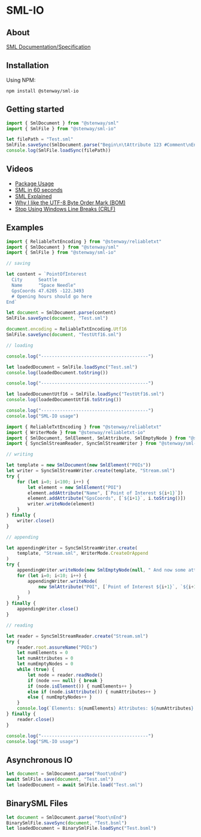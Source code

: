 ﻿# SML-IO

## About

[SML Documentation/Specification](https://www.simpleml.com)

## Installation

Using NPM:
```
npm install @stenway/sml-io
```

## Getting started

```ts
import { SmlDocument } from "@stenway/sml"
import { SmlFile } from "@stenway/sml-io"

let filePath = "Test.sml"
SmlFile.saveSync(SmlDocument.parse("Begin\n\tAttribute 123 #Comment\nEnd"), filePath)
console.log(SmlFile.loadSync(filePath))
```

## Videos
* [Package Usage](https://www.youtube.com/watch?v=zrjmOUkrDhE)
* [SML in 60 seconds](https://www.youtube.com/watch?v=qOooyygwX0w)
* [SML Explained](https://www.youtube.com/watch?v=fBzMdzMtH-s)
* [Why I like the UTF-8 Byte Order Mark (BOM)](https://www.youtube.com/watch?v=VgVkod9HQTo)
* [Stop Using Windows Line Breaks (CRLF)](https://www.youtube.com/watch?v=YPtMCiHj7F8)

## Examples

```ts
import { ReliableTxtEncoding } from "@stenway/reliabletxt"
import { SmlDocument } from "@stenway/sml"
import { SmlFile } from "@stenway/sml-io"

// saving

let content = `PointOfInterest
  City      Seattle
  Name      "Space Needle"
  GpsCoords 47.6205 -122.3493
  # Opening hours should go here
End`

let document = SmlDocument.parse(content)
SmlFile.saveSync(document, "Test.sml")

document.encoding = ReliableTxtEncoding.Utf16
SmlFile.saveSync(document, "TestUtf16.sml")

// loading

console.log("----------------------------------------")

let loadedDocument = SmlFile.loadSync("Test.sml")
console.log(loadedDocument.toString())

console.log("----------------------------------------")

let loadedDocumentUtf16 = SmlFile.loadSync("TestUtf16.sml")
console.log(loadedDocumentUtf16.toString())

console.log("----------------------------------------")
console.log("SML-IO usage")
```

```ts
import { ReliableTxtEncoding } from "@stenway/reliabletxt"
import { WriterMode } from "@stenway/reliabletxt-io"
import { SmlDocument, SmlElement, SmlAttribute, SmlEmptyNode } from "@stenway/sml"
import { SyncSmlStreamReader, SyncSmlStreamWriter } from "@stenway/sml-io"

// writing

let template = new SmlDocument(new SmlElement("POIs"))
let writer = SyncSmlStreamWriter.create(template, "Stream.sml")
try {
	for (let i=0; i<100; i++) {
		let element = new SmlElement("POI")
		element.addAttribute("Name", [`Point of Interest ${i+1}`])
		element.addAttribute("GpsCoords", [`${i+1}`, i.toString()])
		writer.writeNode(element)
	}
} finally {
	writer.close()
}

// appending

let appendingWriter = SyncSmlStreamWriter.create(
	template, "Stream.sml", WriterMode.CreateOrAppend
)
try {
	appendingWriter.writeNode(new SmlEmptyNode(null, " And now some attributes"))
	for (let i=0; i<10; i++) {
		appendingWriter.writeNode(
			new SmlAttribute("POI", [`Point of Interest ${i+1}`, `${i+1}`, i.toString()])
		)
	}
} finally {
	appendingWriter.close()
}

// reading

let reader = SyncSmlStreamReader.create("Stream.sml")
try {
	reader.root.assureName("POIs")
	let numElements = 0
	let numAttributes = 0
	let numEmptyNodes = 0
	while (true) {
		let node = reader.readNode()
		if (node === null) { break }
		if (node.isElement()) { numElements++ }
		else if (node.isAttribute()) { numAttributes++ }
		else { numEmptyNodes++ }
	}
	console.log(`Elements: ${numElements} Attributes: ${numAttributes} Empty: ${numEmptyNodes}`)
} finally {
	reader.close()
}

console.log("----------------------------------------")
console.log("SML-IO usage")
```

## Asynchronous IO

```ts
let document = SmlDocument.parse("Root\nEnd")
await SmlFile.save(document, "Test.sml")
let loadedDocument = await SmlFile.load("Test.sml")
```

## BinarySML Files

```ts
let document = SmlDocument.parse("Root\nEnd")
BinarySmlFile.saveSync(document, "Test.bsml")
let loadedDocument = BinarySmlFile.loadSync("Test.bsml")
```